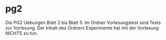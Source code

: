 # pg2

Die PG2 Uebungen Blatt 2 bis Blatt 5. 
Im Ordner Vorlesungstest sind Tests zur Vorlesung. 
Der Inhalt des Ordners Experimente hat mit der Vorlesung NICHTS zu tun. 
